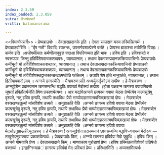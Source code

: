 ```yaml
---
index: 2.3.59
index_padded: 2.3.059
sutra: विभाषोपसर्गे
vritti: balamanorama

---
```

<<विभाषोपसर्गे>> - प्रेष्यब्राउवोः । देवतासप्रदानके इति । देवता सम्प्रदानं यस्य तस्मिन्नित्यर्थः । प्रेष्यब्राउवोरिति । "ईष गतौ" दिवादिः श्यन्नन्तः, उपसर्गवशात्प्रेरणे वर्तते । प्रेष्यश्च ब्राऊश्चा तयोरिति विग्रहः । कर्मण इति ।अधीगर्थे॑त्यतः कर्मणीत्यनुवृत्तं षष्ठआ विपरिणम्यत इति भावः । हविष इति । हविश्शब्दो न स्वरूपपरः किन्तु हविर्विंशेषवाचकशब्दपरः , व्याख्यानात् । तथाच देवतासम्प्रदानकक्रियावाचिनोः प्रेष्यब्राउवोः कर्मीभूतो यो हविर्विंशेषवाचकशब्दपरः, व्याख्यानात् । तथाच देवतासम्प्रदानकक्रियावाचिनोः प्रेष्यब्राउवोः कर्मीभूतो यो हविर्विशेषवाचकशब्दपरः, व्याख्यानात् । तथाच देवतासम्प्रदानकक्रियावाचिनोः प्रेष्यब्राउवोः कर्मीभूतो यो हविर्विशेषस्तद्वाचकाच्छब्दात्षष्ठीति फलितम् । अत्रापि शेष इति नानुवर्तते, व्याख्यानात् । तथाच द्वितीयापवादोऽयम् । अग्नये छागस्येति । मैत्रावरुणं प्रति अध्वर्युकर्तृकोऽयं सम्प्रैषः । हे मैत्रावरुण । अग्न्युद्देशेन प्रदास्यमान छागसम्बन्धि यद्धविः वपाख्यं मेदोरूपं तत्प्रेष्य ।होता यक्षदग्न छागस्य वपाया॑मेदसो जुषतां हविर्होतर्यजे॑ति प्रैषेण प्रकाशयेत्यर्थः । अत्र यद्यपिअग्नये छागस्य वपाया मेदसः प्रेष्ये॑त्येव कल्पसूत्रेषु दृश्यते, नतु हविष इत्यपि, तथापि तथाविधः प्रैषो भाष्योदाहरणात्क्वचिच्छाखायां ज्ञेयः । मेदश्शब्देन वस्त्रखण्डतुल्यो मांसविशेष उच्यते । अनुब्राऊहि वेति ।अग्नये छागस्य हविषो वपाया मेदसः प्रेष्ये॑त्येव कल्पसूत्रेषु दृश्यते, नतु हविष इत्यपि, तथापि तथाविधः प्रैषो भाष्योदाहरणत्क्वचिच्छाखायां ज्ञेयः । मेदश्शब्देन वस्त्रखण्डतुल्यो मांसविशेष उच्यते । अनुब्राऊहि वेति ।अग्नये छागस्य हविषो वपाया मेदसः प्रेष्ये॑त्येव कल्पसूत्रेषु दृश्यते, नतु हविष इत्यपि, तथापि तथाविधः प्रैषो भाष्योदाहरणात्क्वचिच्छाखायां ज्ञेयः । मेदश्शब्देन वस्त्रखण्डतुल्यो मांसविशेष उच्यते । अनुब्राऊहि वेति ।अग्नये छागस्य हविषो वपाया मेदसोऽनुब्राऊही॑त्युदाहरम् । हे मैत्रावरुण ! अगन्युद्देशेन प्रदास्यमानं छागसम्बन्धि यद्धविः-वपाख्यं मेदोरूपं — तत्पुरोऽनुवाक्यया प्रकाशयेत्यर्थः । प्रेष्यब्राउवोः किम्  । अग्नये छागस्य हविर्वपां मेदो जुहुधि । हविषः किम्  । अग्नये गोमयानि प्रेष्य । देवतासम्प्रदाने किम्  । माणवकाय पुरोडाशं प्रेष्य ।हविषः प्रस्थितत्वविशेषणे प्रतिषेधो वक्तव्यः॑ । इन्द्राग्निभ्या#ं छागस्य हविर्वपां मेदः प्रस्थितं प्रेष्य । प्रस्थितमिति । अव्यक्तमित्यर्थः ।